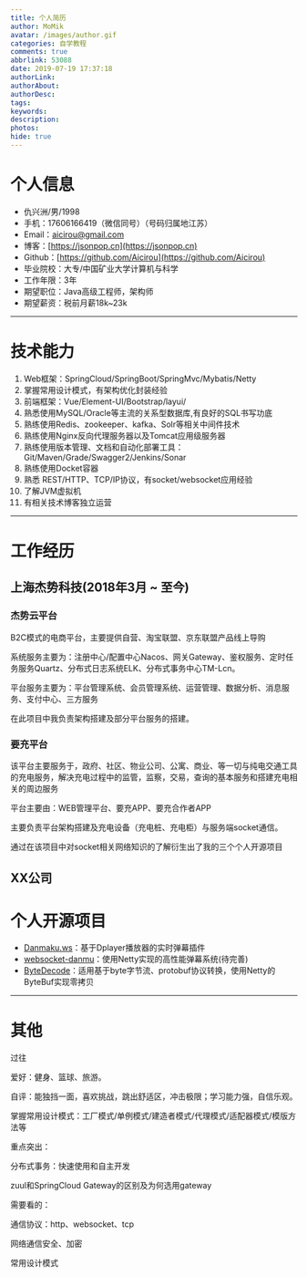 ```yaml
---
title: 个人简历
author: MoMik
avatar: /images/author.gif
categories: 自学教程
comments: true
abbrlink: 53088
date: 2019-07-19 17:37:18
authorLink:
authorAbout:
authorDesc:
tags:
keywords:
description:
photos:
hide: true
---
```


# 个人信息

 - 仇兴洲/男/1998
 - 手机：17606166419（微信同号）（号码归属地江苏）
 - Email：aicirou@gmail.com
 - 博客：[https://jsonpop.cn](https://jsonpop.cn)
 - Github：[https://github.com/Aicirou](https://github.com/Aicirou)
 - 毕业院校：大专/中国矿业大学计算机与科学
 - 工作年限：3年
 - 期望职位：Java高级工程师，架构师
 - 期望薪资：税前月薪18k~23k

---

# 技术能力

1. Web框架：SpringCloud/SpringBoot/SpringMvc/Mybatis/Netty
2. 掌握常用设计模式，有架构优化封装经验
3. 前端框架：Vue/Element-UI/Bootstrap/layui/
4. 熟悉使用MySQL/Oracle等主流的关系型数据库,有良好的SQL书写功底
5. 熟练使用Redis、zookeeper、kafka、Solr等相关中间件技术
6. 熟练使用Nginx反向代理服务器以及Tomcat应用级服务器
7. 熟练使用版本管理、文档和自动化部署工具：Git/Maven/Grade/Swagger2/Jenkins/Sonar
8. 熟练使用Docket容器
9. 熟悉 REST/HTTP、TCP/IP协议，有socket/websocket应用经验
10. 了解JVM虚拟机
11. 有相关技术博客独立运营

---

# 工作经历

## 上海杰势科技(2018年3月 ~ 至今)
### 杰势云平台

B2C模式的电商平台，主要提供自营、淘宝联盟、京东联盟产品线上导购

系统服务主要为：注册中心/配置中心Nacos、网关Gateway、鉴权服务、定时任务服务Quartz、分布式日志系统ELK、分布式事务中心TM-Lcn。

平台服务主要为：平台管理系统、会员管理系统、运营管理、数据分析、消息服务、支付中心、三方服务

在此项目中我负责架构搭建及部分平台服务的搭建。

### 要充平台

该平台主要服务于，政府、社区、物业公司、公寓、商业、等一切与纯电交通工具的充电服务，解决充电过程中的监管，监察，交易，查询的基本服务和搭建充电相关的周边服务

平台主要由：WEB管理平台、要充APP、要充合作者APP

主要负责平台架构搭建及充电设备（充电桩、充电柜）与服务端socket通信。

通过在该项目中对socket相关网络知识的了解衍生出了我的三个个人开源项目

## XX公司

# 个人开源项目
 - [Danmaku.ws](https://github.com/Aicirou/Danmaku.ws)：基于Dplayer播放器的实时弹幕插件
 - [websocket-danmu](https://github.com/Aicirou/websocket-danmu)：使用Netty实现的高性能弹幕系统(待完善)
 - [ByteDecode]()：适用基于byte字节流、protobuf协议转换，使用Netty的ByteBuf实现零拷贝

---

# 其他

过往

爱好：健身、篮球、旅游。

自评：能独挡一面，喜欢挑战，跳出舒适区，冲击极限；学习能力强，自信乐观。







掌握常用设计模式：工厂模式/单例模式/建造者模式/代理模式/适配器模式/模版方法等

重点突出：

分布式事务：快速使用和自主开发

zuul和SpringCloud Gateway的区别及为何选用gateway

需要看的：

通信协议：http、websocket、tcp

网络通信安全、加密

常用设计模式

